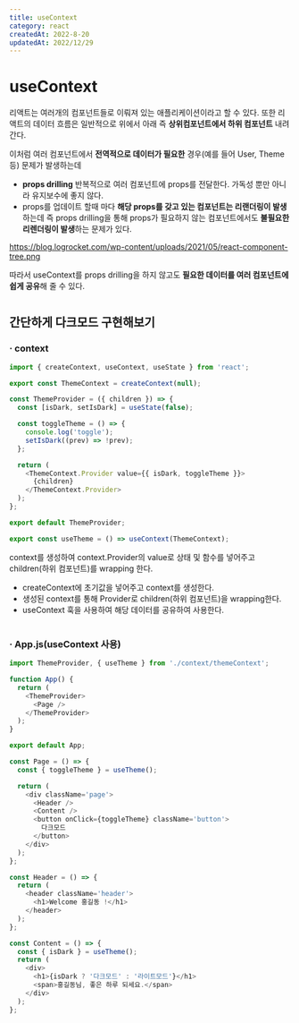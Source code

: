 ```yaml
---
title: useContext
category: react
createdAt: 2022-8-20
updatedAt: 2022/12/29
---
```


# useContext

리액트는 여러개의 컴포넌트들로 이뤄져 있는 애플리케이션이라고 할 수 있다. 또한 리액트의 데이터 흐름은 일반적으로 위에서 아래 즉 **상위컴포넌트에서 하위 컴포넌트** 내려간다.

이처럼 여러 컴포넌트에서 **전역적으로 데이터가 필요한** 경우(예를 들어 User, Theme 등) 문제가 발생하는데

- **props drilling** 반복적으로 여러 컴포넌트에 props를 전달한다. 가독성 뿐만 아니라 유지보수에 좋지 않다.
- props를 업데이트 할때 마다 **해당 props를 갖고 있는 컴포넌트는 리랜더링이 발생**하는데 즉 props drilling을 통해 props가 필요하지 않는 컴포넌트에서도 **불필요한 리렌더링이 발생**하는 문제가 있다.

https://blog.logrocket.com/wp-content/uploads/2021/05/react-component-tree.png

따라서 useContext를 props drilling을 하지 않고도 **필요한 데이터를 여러 컴포넌트에 쉽게 공유**해 줄 수 있다.

#

## 간단하게 다크모드 구현해보기

### · context

```javascript
import { createContext, useContext, useState } from 'react';

export const ThemeContext = createContext(null);

const ThemeProvider = ({ children }) => {
  const [isDark, setIsDark] = useState(false);

  const toggleTheme = () => {
    console.log('toggle');
    setIsDark((prev) => !prev);
  };

  return (
    <ThemeContext.Provider value={{ isDark, toggleTheme }}>
      {children}
    </ThemeContext.Provider>
  );
};

export default ThemeProvider;

export const useTheme = () => useContext(ThemeContext);
```

context를 생성하여 context.Provider의 value로 상태 및 함수를 넣어주고 children(하위 컴포넌트)를 wrapping 한다.

- createContext에 초기값을 넣어주고 context를 생성한다.
- 생성된 context를 통해 Provider로 children(하위 컴포넌트)을 wrapping한다.
- useContext 훅을 사용하여 해당 데이터를 공유하여 사용한다.

#

### · App.js(useContext 사용)

```javascript
import ThemeProvider, { useTheme } from './context/themeContext';

function App() {
  return (
    <ThemeProvider>
      <Page />
    </ThemeProvider>
  );
}

export default App;

const Page = () => {
  const { toggleTheme } = useTheme();

  return (
    <div className='page'>
      <Header />
      <Content />
      <button onClick={toggleTheme} className='button'>
        다크모드
      </button>
    </div>
  );
};

const Header = () => {
  return (
    <header className='header'>
      <h1>Welcome 홍길동 !</h1>
    </header>
  );
};

const Content = () => {
  const { isDark } = useTheme();
  return (
    <div>
      <h1>{isDark ? '다크모드' : '라이트모드'}</h1>
      <span>홍길동님, 좋은 하루 되세요.</span>
    </div>
  );
};
```
